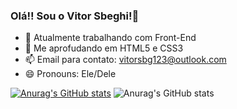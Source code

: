 ### Olá!! Sou o Vitor Sbeghi!👋

- 🔭 Atualmente trabalhando com Front-End
- 🌱 Me aprofudando em HTML5 e CSS3
- 📫 Email para contato: vitorsbg123@outlook.com
- 😄 Pronouns: Ele/Dele

[![Anurag's GitHub stats](https://github-readme-stats.vercel.app/api?username=SbgVit0r)](https://github.com/anuraghazra/github-readme-stats)
![Anurag's GitHub stats](https://github-readme-stats.vercel.app/api?username=anuraghazra&show_icons=true&theme=dracula)
